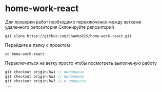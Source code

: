 # home-work-react
Для проверки работ необходимо переключение между ветками удаленного репозитория
Склонируйте репозиторий 
```shell
git clone https://github.com/Chambo015/home-work-react.git
```
Перейдите в папку с проектом
```shell
cd home-work-react
```
Переключиться на ветку просто чтобы посмотреть выполненую работу
```js
git checkout origin/hw1 // выполнена
git checkout origin/hw2 // выполнена
git checkout origin/hw3 // в процессе 
...
```
